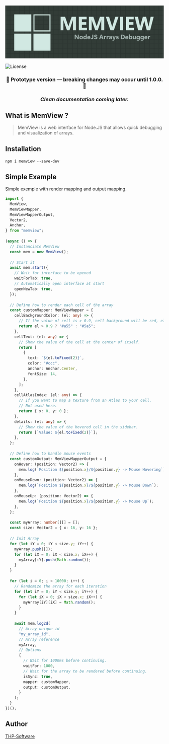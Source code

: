 <p align="center">
  <img src="./assets/logo_test.png#center">
</p>

<img src="https://img.shields.io/badge/license-MIT-brightgreen.svg?style=flat-square" alt="License">

<h3 align="center">🚧 Prototype version — breaking changes may occur until 1.0.0. 🚧</h3>

<h3 align="center"><i>Clean documentation coming later.</i></h3>

## What is MemView ?

> MemView is a web interface for Node.JS that allows quick debugging and visualization of arrays.

## Installation

`npm i memview --save-dev`

## Simple Example

Simple exemple with render mapping and output mapping.

```ts
import {
  MemView,
  MemViewMapper,
  MemViewMapperOutput,
  Vector2,
  Anchor,
} from "memview";

(async () => {
  // Instanciate MemView
  const mem = new MemView();

  // Start it
  await mem.start({
    // Wait for interface to be opened
    waitForTab: true,
    // Automatically open interface at start
    openNewTab: true,
  });

  // Define how to render each cell of the array
  const customMapper: MemViewMapper = {
    cellBackgroundColor: (el: any) => {
      // If the value of cell is > 0.9, cell background will be red, else it will be green.
      return el > 0.9 ? "#a55" : "#5a5";
    },
    cellText: (el: any) => {
      // Show the value of the cell at the center of itself.
      return [
        {
          text: `${el.toFixed(2)}`,
          color: "#ccc",
          anchor: Anchor.Center,
          fontSize: 14,
        },
      ];
    },
    cellAtlasIndex: (el: any) => {
      // If you want to map a texture from an Atlas to your cell.
      // Not used here.
      return { x: 0, y: 0 };
    },
    details: (el: any) => {
      // Show the value of the hovered cell in the sidebar.
      return [`Value: ${el.toFixed(2)}`];
    },
  };

  // Define how to handle mouse events
  const customOutput: MemViewMapperOutput = {
    onHover: (position: Vector2) => {
      mem.log(`Position ${position.x}/${position.y} -> Mouse Hovering`);
    },
    onMouseDown: (position: Vector2) => {
      mem.log(`Position ${position.x}/${position.y} -> Mouse Down`);
    },
    onMouseUp: (position: Vector2) => {
      mem.log(`Position ${position.x}/${position.y} -> Mouse Up`);
    },
  };

  const myArray: number[][] = [];
  const size: Vector2 = { x: 16, y: 16 };

  // Init Array
  for (let iY = 0; iY < size.y; iY++) {
    myArray.push([]);
    for (let iX = 0; iX < size.x; iX++) {
      myArray[iY].push(Math.random());
    }
  }

  for (let i = 0; i < 10000; i++) {
    // Randomize the array for each iteration
    for (let iY = 0; iY < size.y; iY++) {
      for (let iX = 0; iX < size.x; iX++) {
        myArray[iY][iX] = Math.random();
      }
    }

    await mem.log2d(
      // Array unique id
      "my_array_id",
      // Array reference
      myArray,
      // Options
      {
        // Wait for 1000ms before continuing.
        waitFor: 1000,
        // Wait for the array to be rendered before continuing.
        isSync: true,
        mapper: customMapper,
        output: customOutput,
      }
    );
  }
})();
```

## Author

[THP-Software](https://github.com/thp-software)
